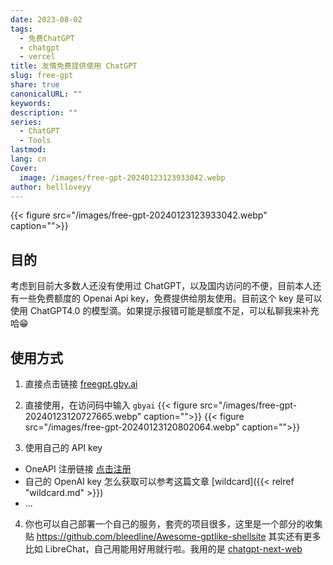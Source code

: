 ```yaml
---
date: 2023-08-02
tags:
  - 免费ChatGPT
  - chatgpt
  - vercel
title: 友情免费提供使用 ChatGPT
slug: free-gpt
share: true
canonicalURL: ""
keywords: 
description: ""
series:
  - ChatGPT
  - Tools
lastmod: 
lang: cn
Cover:
  image: /images/free-gpt-20240123123933042.webp
author: hellloveyy
---
```



{{< figure src="/images/free-gpt-20240123123933042.webp" caption="">}}
## 目的
考虑到目前大多数人还没有使用过 ChatGPT，以及国内访问的不便，目前本人还有一些免费额度的 Openai Api key，免费提供给朋友使用。目前这个 key 是可以使用 ChatGPT4.0 的模型滴。如果提示报错可能是额度不足，可以私聊我来补充哈😁

## 使用方式

1. 直接点击链接  [freegpt.gby.ai](https://freegpt.gby.ai)
2. 直接使用，在访问码中输入  `gbyai`
{{< figure src="/images/free-gpt-20240123120727665.webp" caption="">}}
{{< figure src="/images/free-gpt-20240123120802064.webp" caption="">}}


3. 使用自己的 API key 
- OneAPI 注册链接 [点击注册](https://oneapi.moththe.com/register?aff=uhvH) 
- 自己的 OpenAI key 怎么获取可以参考这篇文章 [wildcard]({{< relref "wildcard.md" >}})
- ...

4. 你也可以自己部署一个自己的服务，套壳的项目很多，这里是一个部分的收集贴 https://github.com/bleedline/Awesome-gptlike-shellsite 其实还有更多比如 LibreChat，自己用能用好用就行啦。我用的是 [chatgpt-next-web](https://github.com/ChatGPTNextWeb/ChatGPT-Next-Web)